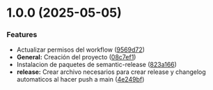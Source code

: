 # 1.0.0 (2025-05-05)


### Features

* Actualizar permisos del workflow ([9569d72](https://github.com/alfonsosilo/release-project/commit/9569d72c5db01d0d52b905e3024c593877dc2446))
* **General:** Creación del proyecto ([08c7ef1](https://github.com/alfonsosilo/release-project/commit/08c7ef18570f1dcc711ee9108f3673f7b5228eab))
* Instalacion de paquetes de semantic-release ([823a166](https://github.com/alfonsosilo/release-project/commit/823a166a09dc0db1f8a48d7cbec0dcbcdfbe3d8e))
* **release:** Crear archivo necesarios para crear release y changelog automaticos al hacer push a main ([4e249bf](https://github.com/alfonsosilo/release-project/commit/4e249bfaa4b8b84ee83d663d1e90152469249500))
